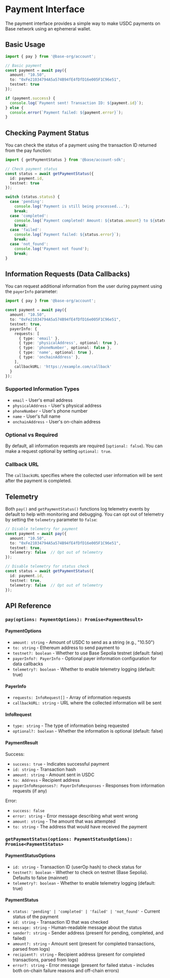 # Payment Interface

The payment interface provides a simple way to make USDC payments on Base network using an ephemeral wallet.

## Basic Usage

```typescript
import { pay } from '@base-org/account';

// Basic payment
const payment = await pay({
  amount: "10.50",
  to: "0xFe21034794A5a574B94fE4fDfD16e005F1C96e51",
  testnet: true
});

if (payment.success) {
  console.log(`Payment sent! Transaction ID: ${payment.id}`);
} else {
  console.error(`Payment failed: ${payment.error}`);
}
```

## Checking Payment Status

You can check the status of a payment using the transaction ID returned from the pay function:

```typescript
import { getPaymentStatus } from '@base/account-sdk';

// Check payment status
const status = await getPaymentStatus({
  id: payment.id,
  testnet: true
});

switch (status.status) {
  case 'pending':
    console.log('Payment is still being processed...');
    break;
  case 'completed':
    console.log(`Payment completed! Amount: ${status.amount} to ${status.recipient}`);
    break;
  case 'failed':
    console.log(`Payment failed: ${status.error}`);
    break;
  case 'not_found':
    console.log('Payment not found');
    break;
}
```

## Information Requests (Data Callbacks)

You can request additional information from the user during payment using the `payerInfo` parameter:

```typescript
import { pay } from '@base-org/account';

const payment = await pay({
  amount: "10.50",
  to: "0xFe21034794A5a574B94fE4fDfD16e005F1C96e51",
  testnet: true,
  payerInfo: {
    requests: [
      { type: 'email' },
      { type: 'physicalAddress', optional: true },
      { type: 'phoneNumber', optional: false },
      { type: 'name', optional: true },
      { type: 'onchainAddress' },
    ],
    callbackURL: 'https://example.com/callback'
  }
});
```

### Supported Information Types

- `email` - User's email address
- `physicalAddress` - User's physical address
- `phoneNumber` - User's phone number
- `name` - User's full name
- `onchainAddress` - User's on-chain address

### Optional vs Required

By default, all information requests are required (`optional: false`). You can make a request optional by setting `optional: true`.

### Callback URL

The `callbackURL` specifies where the collected user information will be sent after the payment is completed.

## Telemetry

Both `pay()` and `getPaymentStatus()` functions log telemetry events by default to help with monitoring and debugging. You can opt out of telemetry by setting the `telemetry` parameter to `false`:

```typescript
// Disable telemetry for payment
const payment = await pay({
  amount: "10.50",
  to: "0xFe21034794A5a574B94fE4fDfD16e005F1C96e51",
  testnet: true,
  telemetry: false  // Opt out of telemetry
});

// Disable telemetry for status check
const status = await getPaymentStatus({
  id: payment.id,
  testnet: true,
  telemetry: false  // Opt out of telemetry
});
```

## API Reference

### `pay(options: PaymentOptions): Promise<PaymentResult>`

#### PaymentOptions

- `amount: string` - Amount of USDC to send as a string (e.g., "10.50")
- `to: string` - Ethereum address to send payment to
- `testnet?: boolean` - Whether to use Base Sepolia testnet (default: false)
- `payerInfo?: PayerInfo` - Optional payer information configuration for data callbacks
- `telemetry?: boolean` - Whether to enable telemetry logging (default: true)

#### PayerInfo

- `requests: InfoRequest[]` - Array of information requests
- `callbackURL: string` - URL where the collected information will be sent

#### InfoRequest

- `type: string` - The type of information being requested
- `optional?: boolean` - Whether the information is optional (default: false)

#### PaymentResult

Success:
- `success: true` - Indicates successful payment
- `id: string` - Transaction hash
- `amount: string` - Amount sent in USDC
- `to: Address` - Recipient address
- `payerInfoResponses?: PayerInfoResponses` - Responses from information requests (if any)

Error:
- `success: false`
- `error: string` - Error message describing what went wrong
- `amount: string` - The amount that was attempted
- `to: string` - The address that would have received the payment

### `getPaymentStatus(options: PaymentStatusOptions): Promise<PaymentStatus>`

#### PaymentStatusOptions

- `id: string` - Transaction ID (userOp hash) to check status for
- `testnet?: boolean` - Whether to check on testnet (Base Sepolia). Defaults to false (mainnet)
- `telemetry?: boolean` - Whether to enable telemetry logging (default: true)

#### PaymentStatus

- `status: 'pending' | 'completed' | 'failed' | 'not_found'` - Current status of the payment
- `id: string` - Transaction ID that was checked
- `message: string` - Human-readable message about the status
- `sender?: string` - Sender address (present for pending, completed, and failed)
- `amount?: string` - Amount sent (present for completed transactions, parsed from logs)
- `recipient?: string` - Recipient address (present for completed transactions, parsed from logs)
- `error?: string` - Error message (present for failed status - includes both on-chain failure reasons and off-chain errors) 